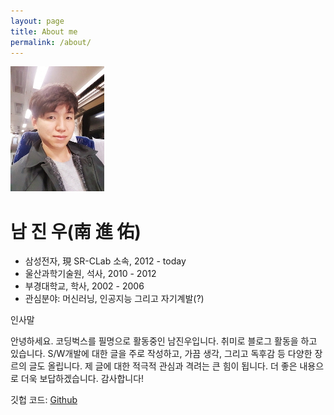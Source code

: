 ```yaml
---
layout: page
title: About me
permalink: /about/
---
```


![title](./assets/profile.jpg)

# 남 진 우(南 進 佑)
* 삼성전자, 現 SR-CLab 소속, 2012 - today  
* 울산과학기술원, 석사, 2010 - 2012
* 부경대학교, 학사, 2002 - 2006 
* 관심분야: 머신러닝, 인공지능 그리고 자기계발(?)

인사말

 안녕하세요. 코딩벅스를 필명으로 활동중인 남진우입니다. 취미로 블로그 활동을 하고 있습니다. S/W개발에 대한 글을 주로 작성하고, 가끔 생각, 그리고 독후감 등 다양한 장르의 글도 올립니다. 제 글에 대한 적극적 관심과 격려는 큰 힘이 됩니다. 더 좋은 내용으로 더욱 보답하겠습니다. 감사합니다!

깃헙 코드:  [Github](https://github.com/junimnjw)    


